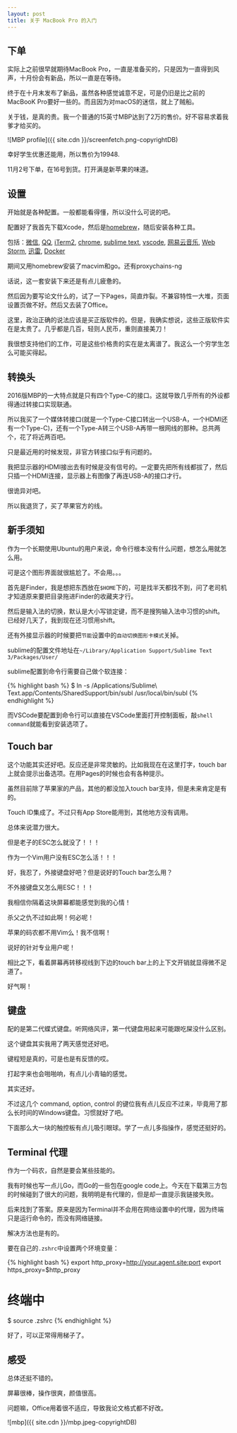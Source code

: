 ```yaml
---
layout: post
title: 关于 MacBook Pro 的入门
---
```


## 下单

实际上之前很早就期待MacBook Pro，一直是准备买的，只是因为一直得到风声，十月份会有新品，所以一直是在等待。

终于在十月末发布了新品，虽然各种感觉诚意不足，可是仍旧是比之前的MacBooK Pro要好一些的。而且因为对macOS的迷信，就上了贼船。

关于钱，是真的贵。我一个普通的15英寸MBP达到了2万的售价。好不容易求着我爹才给买的。

![MBP profile]({{ site.cdn }}/screenfetch.png-copyrightDB)

幸好学生优惠还能用，所以售价为19948.

11月2号下单，在16号到货。打开满是新苹果的味道。

## 设置

开始就是各种配置。一般都能看得懂，所以没什么可说的吧。

配置好了我首先下载Xcode，然后是[homebrew](http://brew.sh/)，随后安装各种工具。

包括：[微信](http://weixin.qq.com/cgi-bin/readtemplate?t=mac&platform=wx&lang=zh_CN), [QQ](http://im.qq.com/macqq/), [iTerm2](https://iterm2.com/), [chrome](https://www.google.com/chrome/browser/desktop/index.html), [sublime text](https://www.sublimetext.com/3), [vscode](https://code.visualstudio.com/), [网易云音乐](http://music.163.com/#/download), [Web Storm](https://www.jetbrains.com/webstorm/), [迅雷](http://dl.xunlei.com/?from=index), [Docker](https://www.docker.com/products/docker#/mac)

期间又用homebrew安装了macvim和go。还有proxychains-ng

话说，这一套安装下来还是有点儿疲惫的。

然后因为要写论文什么的，试了一下Pages，简直炸裂。不兼容特性一大堆，页面设置页做不好。然后又去装了Office。

这里，政治正确的说法应该是买正版软件的。但是，我确实想说，这些正版软件实在是太贵了。几乎都是几百，轻则人民币，重则直接美刀！

我很想支持他们的工作，可是这些价格贵的实在是太离谱了。我这么一个穷学生怎么可能买得起。

## 转换头

2016版MBP的一大特点就是只有四个Type-C的接口。这就导致几乎所有的外设都得通过转接口实现联通。

所以我买了一个媒体转接口(就是一个Type-C接口转出一个USB-A，一个HDMI还有一个Type-C)，还有一个Type-A转三个USB-A再带一根网线的那种。总共两个，花了将近两百吧。

只是最近用的时候发现，非官方转接口似乎有问题的。

我把显示器的HDMI接出去有时候是没有信号的。一定要先把所有线都拔了，然后只插一个HDMI连接，显示器上有图像了再连USB-A的接口才行。

很诡异对吧。

所以我退货了，买了苹果官方的线。

## 新手须知

作为一个长期使用Ubuntu的用户来说，命令行根本没有什么问题，想怎么用就怎么用。

可是这个图形界面就很尴尬了。不会用。。。

首先是Finder，我是想把东西放在`$HOME`下的，可是找半天都找不到，问了老司机才知道原来要把目录拖进Finder的收藏夹才行。

然后是输入法的切换，默认是大小写锁定键，而不是搜狗输入法中习惯的shift。已经好几天了，我到现在还习惯用shift。

还有外接显示器的时候要把`节能`设置中的`自动切换图形卡模式`关掉。

sublime的配置文件地址在`~/Library/Application Support/Sublime Text 3/Packages/User/`

sublime配置到命令行需要自己做个软连接：

{% highlight bash %}
$ ln -s /Applications/Sublime\ Text.app/Contents/SharedSupport/bin/subl /usr/local/bin/subl
{% endhighlight %}

而VSCode要配置到命令行可以直接在VSCode里面打开控制面板，敲`shell command`就能看到安装选项了。

## Touch bar

这个功能其实还好吧。反应还是非常灵敏的。比如我现在在这里打字，touch bar上就会提示出备选项。在用Pages的时候也会有各种提示。

虽然目前除了苹果家的产品，其他的都没加入touch bar支持，但是未来肯定是有的。

Touch ID集成了。不过只有App Store能用到，其他地方没有调用。

总体来说潜力很大。

但是老子的ESC怎么就没了！！！

作为一个Vim用户没有ESC怎么活！！！

好，我忍了，外接键盘好吧？但是说好的Touch bar怎么用？

不外接键盘又怎么用ESC！！！

我相信你隔着这块屏幕都能感觉到我的心情！

杀父之仇不过如此啊！何必呢！

苹果的码农都不用Vim么！我不信啊！

说好的针对专业用户呢！

相比之下，看着屏幕再转移视线到下边的touch bar上的上下文开销就显得微不足道了。

好气啊！

## 键盘

配的是第二代蝶式键盘。听网络风评，第一代键盘用起来可能跟吃屎没什么区别。

这个键盘其实我用了两天感觉还好吧。

键程短是真的，可是也是有反馈的哎。

打起字来也会啪啪响，有点儿小青轴的感觉。

其实还好。

不过这几个 command, option, control 的键位我有点儿反应不过来，毕竟用了那么长时间的Windows键盘。习惯就好了吧。

下面那么大一块的触控板有点儿吸引眼球。学了一点儿多指操作，感觉还挺好的。

## Terminal 代理

作为一个码农，自然是要会某些技能的。

我有时候也写一点儿Go，而Go的一些包在google code上。今天在下载第三方包的时候碰到了很大的问题，我明明是有代理的，但是却一直提示我链接失败。

后来找到了答案。原来是因为Terminal并不会用在网络设置中的代理，因为终端只是运行命令的，而没有网络链接。

解决方法也是有的。

要在自己的`.zshrc`中设置两个环境变量：

{% highlight bash %}
export http_proxy=http://your.agent.site:port
export https_proxy=$http_proxy
# 终端中
$ source .zshrc
{% endhighlight %}

好了，可以正常得用梯子了。

## 感受

总体还挺不错的。

屏幕很棒，操作很爽，颜值很高。

问题嘛，Office用着很不适应，导致我论文格式都不好改。

![mbp]({{ site.cdn }}/mbp.jpeg-copyrightDB)
